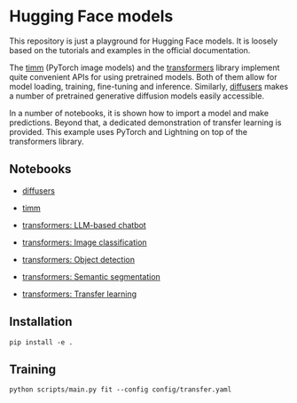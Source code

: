 # Hugging Face models

This repository is just a playground for Hugging Face models.
It is loosely based on the tutorials and examples in the official documentation.

The [timm](https://huggingface.co/docs/timm/index) (PyTorch image models)
and the [transformers](https://huggingface.co/docs/transformers/index)
library implement quite convenient APIs for using pretrained models.
Both of them allow for model loading, training, fine-tuning and inference.
Similarly, [diffusers](https://huggingface.co/docs/diffusers/index)
makes a number of pretrained generative diffusion models easily accessible.

In a number of notebooks, it is shown how to import a model and make predictions.
Beyond that, a dedicated demonstration of transfer learning is provided.
This example uses PyTorch and Lightning on top of the transformers library.

## Notebooks

- [diffusers](notebooks/diffusers.ipynb)

- [timm](notebooks/timm.ipynb)

- [transformers: LLM-based chatbot](notebooks/transformers_chat.ipynb)

- [transformers: Image classification](notebooks/transformers_classif.ipynb)

- [transformers: Object detection](notebooks/transformers_detect.ipynb)

- [transformers: Semantic segmentation](notebooks/transformers_segment.ipynb)

- [transformers: Transfer learning](notebooks/transformers_transfer.ipynb)

## Installation

```
pip install -e .
```

## Training

```
python scripts/main.py fit --config config/transfer.yaml
```

